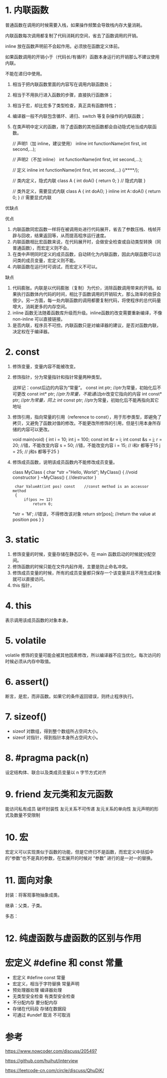 # 1. 内联函数

普通函数在调用的时候需要入栈，如果操作频繁会导致栈内存大量消耗。

内联函数每次调用都复制了代码消耗的空间，省去了函数调用的开销。

inline 放在函数声明前不会起作用。必须放在函数定义体前。

如果函数调用的开销小于（代码长/有循环）函数本身运行的开销那么不建议使用内联。

不能在递归中使用。

1. 相当于把内联函数里面的内容写在调用内联函数处；
2. 相当于不用执行进入函数的步骤，直接执行函数体；
3. 相当于宏，却比宏多了类型检查，真正具有函数特性；
4. 编译器一般不内联包含循环、递归、switch 等复杂操作的内联函数；
5. 在类声明中定义的函数，除了虚函数的其他函数都会自动隐式地当成内联函数。


    // 声明1（加 inline，建议使用）
    inline int functionName(int first, int second,...);

    // 声明2（不加 inline）
    int functionName(int first, int second,...);

    // 定义
    inline int functionName(int first, int second,...) {/****/};

    // 类内定义，隐式内联
    class A {
        int doA() { return 0; }         // 隐式内联
    }

    // 类外定义，需要显式内联
    class A {
        int doA();
    }
    inline int A::doA() { return 0; }   // 需要显式内联


优缺点

优点

1. 内联函数同宏函数一样将在被调用处进行代码展开，省去了参数压栈、栈帧开辟与回收，结果返回等，从而提高程序运行速度。
2. 内联函数相比宏函数来说，在代码展开时，会做安全检查或自动类型转换（同普通函数），而宏定义则不会。
3. 在类中声明同时定义的成员函数，自动转化为内联函数，因此内联函数可以访问类的成员变量，宏定义则不能。
4. 内联函数在运行时可调试，而宏定义不可以。

缺点

1. 代码膨胀。内联是以代码膨胀（复制）为代价，消除函数调用带来的开销。如果执行函数体内代码的时间，相比于函数调用的开销较大，那么效率的收获会很少。另一方面，每一处内联函数的调用都要复制代码，将使程序的总代码量增大，消耗更多的内存空间。
2. inline 函数无法随着函数库升级而升级。inline函数的改变需要重新编译，不像 non-inline 可以直接链接。
3. 是否内联，程序员不可控。内联函数只是对编译器的建议，是否对函数内联，决定权在于编译器。



# 2. const

1. 修饰变量，变量内容不能被改变。

2. 修饰指针，分为常量指针和指针常量两种类型。

    这样记：const后边的内容为“常量”。
    const int  ptr;   //ptr为常量，初始化后不可更改
    const int* ptr;   //*ptr为常量，不能通过*ptr改变它指向的内容 
    int const* ptr;   //*ptr为常量，同上
    int* const ptr;   //ptr为常量，初始化后不能再指向其它地址

3. 修饰引用，指向常量的引用（reference to const），用于形参类型，即避免了拷贝，又避免了函数对值的修改。不能更改所修饰的引用，但是引用本身所存储的内容可以更改。

    void main(void)
    {
        int i = 10;
        int j = 100;
        const int &r = i;
        int const &s = j;
        r = 20;          //错，不能改变内容
        s = 50;          //错，不能改变内容
        i = 15;          // i和r 都等于15
        j = 25;          // j和s 都等于25
    }


4. 修饰成员函数，说明该成员函数内不能修改成员变量。

    class MyClass
    {
        char *str ="Hello, World";
        MyClass()
        {
            //void constructor
        } 
        ~MyClass()
        {
    //destructor 
        }
    
        char ValueAt(int pos) const    //const method is an accessor method
        {
            if(pos >= 12)
                return 0;
    *str = 'M';       //错误，不得修改该对象
            return str[pos];     //return the value at position pos
        }
    }

# 3. static

1. 修饰变量的时候，变量存储在静态区中。在 main 函数启动的时候就分配空间。
2. 修饰函数的时候只能在文件内起作用，主要是防止命名冲突。
3. 修饰成员变量的时候，所有的成员变量都只保存一个该变量并且不用生成对象就可以直接访问。
4. this 指针，

# 4. this

表示调用该成员函数的对象本身。

# 5. volatile

volatile 修饰的变量可能会被其他因素修改，所以编译器不应当优化。每次访问的时候必须从内存中取值。

# 6. assert()

断言，是宏，而非函数。如果它的条件返回错误，则终止程序执行。

# 7. sizeof()

* sizeof 对数组，得到整个数组所占空间大小。
* sizeof 对指针，得到指针本身所占空间大小。

# 8. #pragma pack(n)

设定结构体、联合以及类成员变量以 n 字节方式对齐


# 9. friend 友元类和友元函数

能访问私有成员
破坏封装性
友元关系不可传递
友元关系的单向性
友元声明的形式及数量不受限制

# 10. 宏

宏定义可以实现类似于函数的功能，但是它终归不是函数，而宏定义中括弧中的“参数”也不是真的参数，在宏展开的时候对 “参数” 进行的是一对一的替换。
 
# 11. 面向对象

封装：将客观事物抽象成类。

继承：父类，子类。

多态：


# 12. 纯虚函数与虚函数的区别与作用



# 宏定义 #define 和 const 常量

* 宏定义 #define	const 常量
* 宏定义，相当于字符替换	常量声明
* 预处理器处理	编译器处理
* 无类型安全检查	有类型安全检查
* 不分配内存	要分配内存
* 存储在代码段	存储在数据段
* 可通过 #undef 取消	不可取消





# 参考

https://www.nowcoder.com/discuss/205497

https://github.com/huihut/interview

https://leetcode-cn.com/circle/discuss/QhuDiK/
